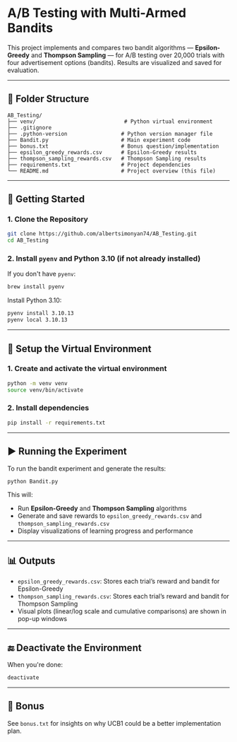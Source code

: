 # A/B Testing with Multi-Armed Bandits

This project implements and compares two bandit algorithms — **Epsilon-Greedy** and **Thompson Sampling** — for A/B testing over 20,000 trials with four advertisement options (bandits). Results are visualized and saved for evaluation.

---

## 📁 Folder Structure

```
AB_Testing/
├── venv/                            # Python virtual environment
├── .gitignore
├── .python-version                 # Python version manager file
├── Bandit.py                       # Main experiment code
├── bonus.txt                       # Bonus question/implementation
├── epsilon_greedy_rewards.csv      # Epsilon-Greedy results
├── thompson_sampling_rewards.csv   # Thompson Sampling results
├── requirements.txt                # Project dependencies
└── README.md                       # Project overview (this file)
```

---

## 🚀 Getting Started

### 1. Clone the Repository
```bash
git clone https://github.com/albertsimonyan74/AB_Testing.git
cd AB_Testing
```

### 2. Install `pyenv` and Python 3.10 (if not already installed)

If you don't have `pyenv`:
```bash
brew install pyenv
```

Install Python 3.10:
```bash
pyenv install 3.10.13
pyenv local 3.10.13
```

---

## 🐍 Setup the Virtual Environment

### 1. Create and activate the virtual environment
```bash
python -m venv venv
source venv/bin/activate
```

### 2. Install dependencies
```bash
pip install -r requirements.txt
```

---

## ▶️ Running the Experiment

To run the bandit experiment and generate the results:
```bash
python Bandit.py
```

This will:
- Run **Epsilon-Greedy** and **Thompson Sampling** algorithms
- Generate and save rewards to `epsilon_greedy_rewards.csv` and `thompson_sampling_rewards.csv`
- Display visualizations of learning progress and performance

---

## 📊 Outputs

- `epsilon_greedy_rewards.csv`: Stores each trial’s reward and bandit for Epsilon-Greedy
- `thompson_sampling_rewards.csv`: Stores each trial’s reward and bandit for Thompson Sampling
- Visual plots (linear/log scale and cumulative comparisons) are shown in pop-up windows

---

## 🔚 Deactivate the Environment

When you're done:
```bash
deactivate
```

---

## 🧠 Bonus

See `bonus.txt` for insights on why UCB1 could be a better implementation plan.
